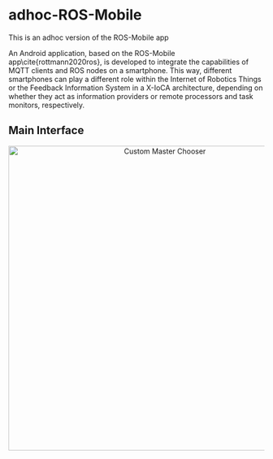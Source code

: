 # adhoc-ROS-Mobile
This is an adhoc version of the ROS-Mobile app

An Android application, based on the ROS-Mobile app\cite{rottmann2020ros}, is developed to integrate the capabilities of MQTT clients and ROS nodes on a smartphone. This way, different smartphones can play a different role within the Internet of Robotics Things or the Feedback Information System in a X-IoCA architecture, depending on whether they act as information providers or remote processors and task monitors, respectively.

## Main Interface 

<p align="center">
    <img src="figs/bothActivities.png" alt="Custom Master Chooser" width="600" />
<p/>
